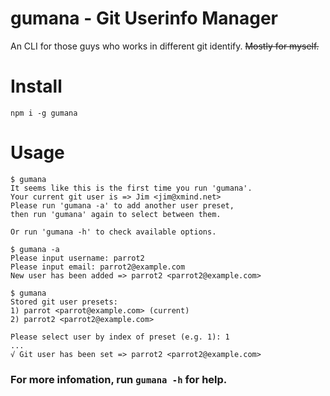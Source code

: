 # gumana - Git Userinfo Manager

An CLI for those guys who works in different git identify. <del>Mostly for myself.</del>

# Install

```
npm i -g gumana
```

# Usage

```
$ gumana
It seems like this is the first time you run 'gumana'.
Your current git user is => Jim <jim@xmind.net>
Please run 'gumana -a' to add another user preset,
then run 'gumana' again to select between them.

Or run 'gumana -h' to check available options.
```

```
$ gumana -a
Please input username: parrot2
Please input email: parrot2@example.com
New user has been added => parrot2 <parrot2@example.com>
```

```
$ gumana
Stored git user presets:
1) parrot <parrot@example.com> (current)
2) parrot2 <parrot2@example.com>

Please select user by index of preset (e.g. 1): 1
...
√ Git user has been set => parrot2 <parrot2@example.com>
```

### For more infomation, run `gumana -h` for help.
